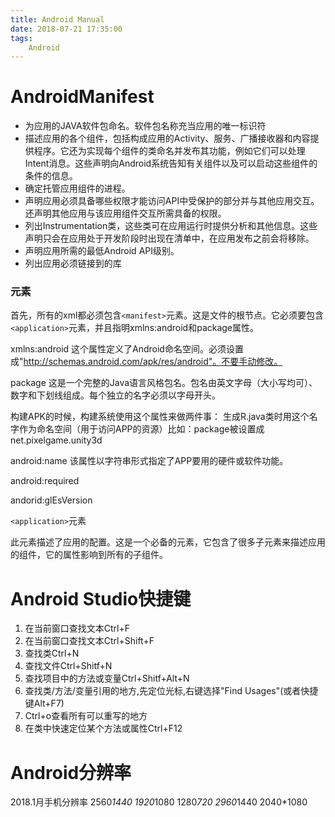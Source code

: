 ```yaml
---
title: Android Manual
date: 2018-07-21 17:35:00
tags:
    Android
---
```

# AndroidManifest
- 为应用的JAVA软件包命名。软件包名称充当应用的唯一标识符
- 描述应用的各个组件，包括构成应用的Activity、服务、广播接收器和内容提供程序。它还为实现每个组件的类命名并发布其功能，例如它们可以处理Intent消息。这些声明向Android系统告知有关组件以及可以启动这些组件的条件的信息。
- 确定托管应用组件的进程。
- 声明应用必须具备哪些权限才能访问API中受保护的部分并与其他应用交互。还声明其他应用与该应用组件交互所需具备的权限。
- 列出Instrumentation类，这些类可在应用运行时提供分析和其他信息。这些声明只会在应用处于开发阶段时出现在清单中，在应用发布之前会将移除。
- 声明应用所需的最低Android API级别。
- 列出应用必须链接到的库

### <manifest>元素

首先，所有的xml都必须包含`<manifest>`元素。这是文件的根节点。它必须要包含`<application>`元素，并且指明xmlns:android和package属性。

xmlns:android
这个属性定义了Android命名空间。必须设置成"http://schemas.android.com/apk/res/android"。不要手动修改。

package
这是一个完整的Java语言风格包名。包名由英文字母（大小写均可）、数字和下划线组成。每个独立的名字必须以字母开头。

构建APK的时候，构建系统使用这个属性来做两件事：
生成R.java类时用这个名字作为命名空间（用于访问APP的资源）比如：package被设置成net.pixelgame.unity3d

android:name
该属性以字符串形式指定了APP要用的硬件或软件功能。

android:required

andorid:glEsVersion

`<application>`元素

此元素描述了应用的配置。这是一个必备的元素，它包含了很多子元素来描述应用的组件，它的属性影响到所有的子组件。

# Android Studio快捷键
1. 在当前窗口查找文本Ctrl+F
2. 在当前窗口查找文本Ctrl+Shift+F
3. 查找类Ctrl+N
4. 查找文件Ctrl+Shitf+N
5. 查找项目中的方法或变量Ctrl+Shitf+Alt+N
6. 查找类/方法/变量引用的地方,先定位光标,右键选择"Find Usages"(或者快捷键Alt+F7)
7. Ctrl+o查看所有可以重写的地方
8. 在类中快速定位某个方法或属性Ctrl+F12

# Android分辨率
2018.1月手机分辨率
2560*1440
1920*1080
1280*720
2960*1440
2040*1080
